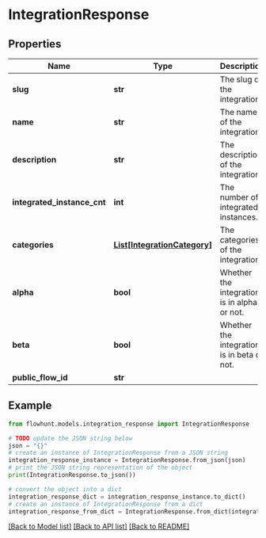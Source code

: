 # IntegrationResponse


## Properties

Name | Type | Description | Notes
------------ | ------------- | ------------- | -------------
**slug** | **str** | The slug of the integration. | 
**name** | **str** | The name of the integration. | 
**description** | **str** | The description of the integration. | 
**integrated_instance_cnt** | **int** | The number of integrated instances. | 
**categories** | [**List[IntegrationCategory]**](IntegrationCategory.md) | The categories of the integration. | 
**alpha** | **bool** | Whether the integration is in alpha or not. | [optional] [default to False]
**beta** | **bool** | Whether the integration is in beta or not. | [optional] [default to False]
**public_flow_id** | **str** |  | [optional] 

## Example

```python
from flowhunt.models.integration_response import IntegrationResponse

# TODO update the JSON string below
json = "{}"
# create an instance of IntegrationResponse from a JSON string
integration_response_instance = IntegrationResponse.from_json(json)
# print the JSON string representation of the object
print(IntegrationResponse.to_json())

# convert the object into a dict
integration_response_dict = integration_response_instance.to_dict()
# create an instance of IntegrationResponse from a dict
integration_response_from_dict = IntegrationResponse.from_dict(integration_response_dict)
```
[[Back to Model list]](../README.md#documentation-for-models) [[Back to API list]](../README.md#documentation-for-api-endpoints) [[Back to README]](../README.md)



